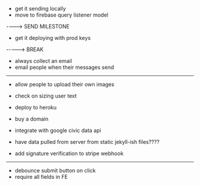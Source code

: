 - get it sending locally
- move to firebase query listener model

----> SEND MILESTONE

- get it deploying with prod keys

-----> BREAK

- always collect an email
- email people when their messages send

-----------

- allow people to upload their own images
- check on sizing user text

- deploy to heroku
- buy a domain

- integrate with google civic data api

- have data pulled from server from static jekyll-ish files????

- add signature verification to stripe webhook

-----

- debounce submit button on click
- require all fields in FE